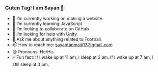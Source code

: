 ### Guten Tag! I am Sayan 👋


- 🔭 I’m currently working on making a website.
- 🌱 I’m currently learning JavaScript
- 👯 I’m looking to collaborate on GitHub
- 🤔 I’m looking for help with Unity.
- 💬 Ask me about anything related to Football.
- 📫 How to reach me: sayantanmaiti17@gmail.com
- 😄 Pronouns: He/His
- ⚡ Fun fact: If I wake up at 11 am, I sleep at 3 am. If I wake up at 7 am, I still sleep at 3 am.

